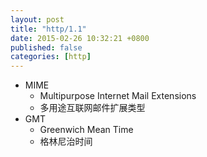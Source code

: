 ```yaml
---
layout: post
title: "http/1.1"
date: 2015-02-26 10:32:21 +0800
published: false
categories: [http]
---
```


* MIME
    - Multipurpose Internet Mail Extensions
    - 多用途互联网邮件扩展类型
* GMT 
    - Greenwich Mean Time
    - 格林尼治时间 


